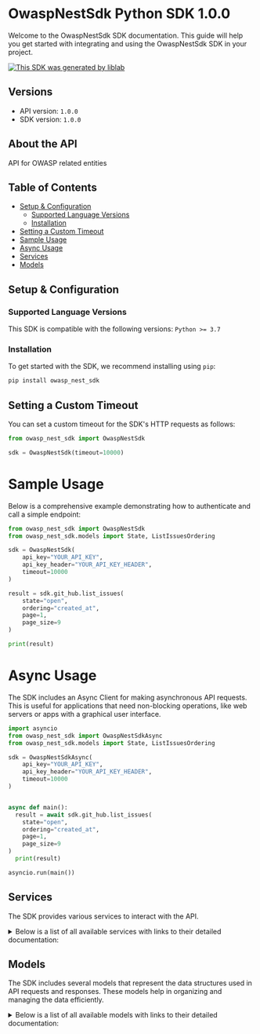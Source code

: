 # OwaspNestSdk Python SDK 1.0.0

Welcome to the OwaspNestSdk SDK documentation. This guide will help you get started with integrating and using the OwaspNestSdk SDK in your project.

[![This SDK was generated by liblab](https://raw.githubusercontent.com/liblaber/liblab-assets/main/assets/built-by-liblab-icon.svg)](https://liblab.com/?utm_source=readme)

## Versions

- API version: `1.0.0`
- SDK version: `1.0.0`

## About the API

API for OWASP related entities

## Table of Contents

- [Setup & Configuration](#setup--configuration)
  - [Supported Language Versions](#supported-language-versions)
  - [Installation](#installation)
- [Setting a Custom Timeout](#setting-a-custom-timeout)
- [Sample Usage](#sample-usage)
- [Async Usage](#async-usage)
- [Services](#services)
- [Models](#models)

## Setup & Configuration

### Supported Language Versions

This SDK is compatible with the following versions: `Python >= 3.7`

### Installation

To get started with the SDK, we recommend installing using `pip`:

```bash
pip install owasp_nest_sdk
```

## Setting a Custom Timeout

You can set a custom timeout for the SDK's HTTP requests as follows:

```py
from owasp_nest_sdk import OwaspNestSdk

sdk = OwaspNestSdk(timeout=10000)
```

# Sample Usage

Below is a comprehensive example demonstrating how to authenticate and call a simple endpoint:

```py
from owasp_nest_sdk import OwaspNestSdk
from owasp_nest_sdk.models import State, ListIssuesOrdering

sdk = OwaspNestSdk(
    api_key="YOUR_API_KEY",
    api_key_header="YOUR_API_KEY_HEADER",
    timeout=10000
)

result = sdk.git_hub.list_issues(
    state="open",
    ordering="created_at",
    page=1,
    page_size=9
)

print(result)

```

# Async Usage

The SDK includes an Async Client for making asynchronous API requests. This is useful for applications that need non-blocking operations, like web servers or apps with a graphical user interface.

```py
import asyncio
from owasp_nest_sdk import OwaspNestSdkAsync
from owasp_nest_sdk.models import State, ListIssuesOrdering

sdk = OwaspNestSdkAsync(
    api_key="YOUR_API_KEY",
    api_key_header="YOUR_API_KEY_HEADER",
    timeout=10000
)


async def main():
  result = await sdk.git_hub.list_issues(
    state="open",
    ordering="created_at",
    page=1,
    page_size=9
)
  print(result)

asyncio.run(main())
```

## Services

The SDK provides various services to interact with the API.

<details>
<summary>Below is a list of all available services with links to their detailed documentation:</summary>

| Name                                                     |
| :------------------------------------------------------- |
| [GitHubService](documentation/services/GitHubService.md) |
| [OwaspService](documentation/services/OwaspService.md)   |

</details>

## Models

The SDK includes several models that represent the data structures used in API requests and responses. These models help in organizing and managing the data efficiently.

<details>
<summary>Below is a list of all available models with links to their detailed documentation:</summary>

| Name                                                                           | Description                    |
| :----------------------------------------------------------------------------- | :----------------------------- |
| [PagedIssueSchema](documentation/models/PagedIssueSchema.md)                   |                                |
| [State](documentation/models/State.md)                                         |                                |
| [ListIssuesOrdering](documentation/models/ListIssuesOrdering.md)               |                                |
| [PagedLabelSchema](documentation/models/PagedLabelSchema.md)                   |                                |
| [ListLabelsOrdering](documentation/models/ListLabelsOrdering.md)               |                                |
| [PagedOrganizationSchema](documentation/models/PagedOrganizationSchema.md)     |                                |
| [ListOrganizationsOrdering](documentation/models/ListOrganizationsOrdering.md) |                                |
| [PagedReleaseSchema](documentation/models/PagedReleaseSchema.md)               |                                |
| [ListReleasesOrdering](documentation/models/ListReleasesOrdering.md)           |                                |
| [PagedRepositorySchema](documentation/models/PagedRepositorySchema.md)         |                                |
| [ListRepositoriesOrdering](documentation/models/ListRepositoriesOrdering.md)   |                                |
| [PagedUserSchema](documentation/models/PagedUserSchema.md)                     |                                |
| [ListUsersOrdering](documentation/models/ListUsersOrdering.md)                 |                                |
| [UserSchema](documentation/models/UserSchema.md)                               | Schema for User.               |
| [PagedChapterSchema](documentation/models/PagedChapterSchema.md)               |                                |
| [ListChaptersOrdering](documentation/models/ListChaptersOrdering.md)           |                                |
| [PagedCommitteeSchema](documentation/models/PagedCommitteeSchema.md)           |                                |
| [ListCommitteesOrdering](documentation/models/ListCommitteesOrdering.md)       |                                |
| [PagedEventSchema](documentation/models/PagedEventSchema.md)                   |                                |
| [ListEventsOrdering](documentation/models/ListEventsOrdering.md)               |                                |
| [PagedProjectSchema](documentation/models/PagedProjectSchema.md)               |                                |
| [ProjectLevel](documentation/models/ProjectLevel.md)                           | Enum for OWASP project levels. |
| [ListProjectsOrdering](documentation/models/ListProjectsOrdering.md)           |                                |
| [IssueSchema](documentation/models/IssueSchema.md)                             | Schema for Issue.              |
| [LabelSchema](documentation/models/LabelSchema.md)                             | Schema for Label.              |
| [OrganizationSchema](documentation/models/OrganizationSchema.md)               | Schema for Organization.       |
| [ReleaseSchema](documentation/models/ReleaseSchema.md)                         | Schema for Release.            |
| [RepositorySchema](documentation/models/RepositorySchema.md)                   | Schema for Repository.         |
| [ChapterSchema](documentation/models/ChapterSchema.md)                         | Schema for Chapter.            |
| [CommitteeSchema](documentation/models/CommitteeSchema.md)                     | Schema for Committee.          |
| [EventSchema](documentation/models/EventSchema.md)                             | Schema for Event.              |
| [ProjectSchema](documentation/models/ProjectSchema.md)                         | Schema for Project.            |

</details>

<!-- This file was generated by liblab | https://liblab.com/ -->
